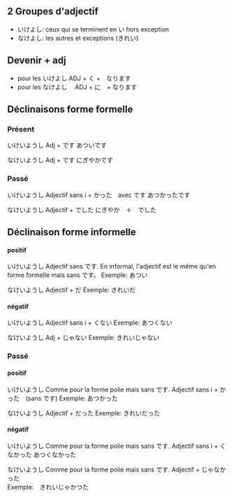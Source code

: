 ## 2 Groupes d'adjectif

- いけよし: ceux qui se terminent en い hors exception
- なけよし: les autres et exceptions (きれい)

## Devenir + adj

- pour les いけよし ADJ + く +　なります
- pour les なけよし　 ADJ + に　+ なります

## Déclinaisons forme formelle

### Présent

いけいようし
Adj + です
あついです

なけいようし
Adj + です
にぎやかです

### Passé

いけいようし
Adjectif sans i + かった　avec です
あつかったです

なけいようし
Adjectif + でした
にぎやか　＋　でした

## Déclinaison forme informelle

#### positif

いけいようし
Adjectif sans です.
En informal, l'adjectif est le même qu'en forme formelle mais sans です。
Exemple: あつい

なけいようし
Adjectif + だ
Exemple: きれいだ

#### négatif

いけいようし
Adjectif sans i + くない
Exemple: あつくない

なけいようし
Adj + じゃない
Exemple: きれいじゃない

### Passé 

#### positif

いけいようし
Comme pour la forme polie mais sans です.
Adjectif sans i + かった　(sans です)
Exemple: あつかった

なけいようし
Adjectif + だった
Exemple: きれいだった

#### négatif

いけいようし
Comme pour la forme polie mais sans です.
Adjectif sans i + くなかった
あつくなかった

なけいようし
Comme pour la forme polie mais sans です.
Adjectif + じゃなかった	
Exemple:　きれいじゃかつた
